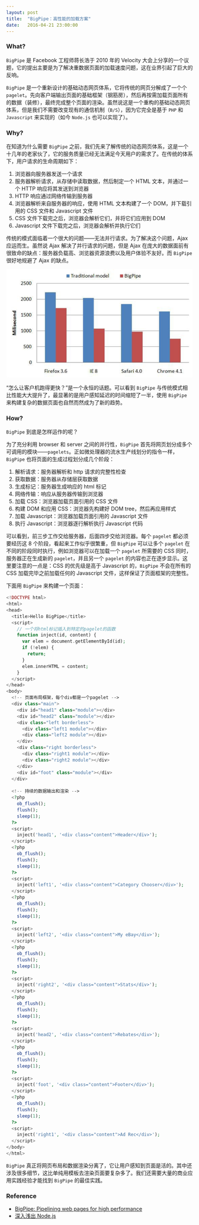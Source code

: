 ```yaml
---
layout: post
title:  "BigPipe：高性能的加载方案"
date:   2016-04-21 23:00:00
---
```


### What?

`BigPipe` 是 Facebook 工程师蒋长浩于 2010 年的 Velocity 大会上分享的一个议题，它的提出主要是为了解决重数据页面的加载速度问题，这在业界引起了巨大的反响。

`BigPipe` 是一个重新设计的基础动态网页体系，它将传统的网页分解成了一个个 `pagelet`。先向客户端输出页面的基础框架（钢筋房），然后再按需加载页面所有的数据（装修），最终完成整个页面的渲染。虽然说这是一个重构的基础动态网页体系，但是我们不需要改变现有的通信机制（`B/S`），因为它完全是基于 `PHP` 和 `Javascript` 来实现的（如今 `Node.js` 也可以实现了）。

### Why?

在知道为什么需要 `BigPipe` 之前，我们先来了解传统的动态网页体系，这是一个十几年的老家伙了，它的服务质量已经无法满足今天用户的需求了。在传统的体系下，用户请求的生命周期如下：

1. 浏览器向服务器发送一个请求
2. 服务器解析请求，从存储中读取数据，然后制定一个 HTML 文本，并通过一个 HTTP 响应将其发送到浏览器
3. HTTP 响应通过网络传输到服务器
4. 浏览器解析来自服务器的响应，使用 HTML 文本构建了一个 DOM，并下载引用的 CSS 文件和 Javascript 文件
5. CSS 文件下载完之后，浏览器会解析它们，并将它们应用到 DOM
6. Javascript 文件下载完之后，浏览器会解析并执行它们

传统的模式面临着一个很大的问题——无法并行请求。为了解决这个问题，Ajax 应运而生。虽然说 Ajax 解决了并行请求的问题，但是 Ajax 在庞大的数据面前有很致命的缺点：服务器负载高、浏览器资源浪费以及用户体验不友好。而 `BigPipe` 很好地规避了 Ajax 的缺点。

![Performance Comparation][performance_comparation]

“怎么让客户机跑得更快？”是一个永恒的话题。可以看到 `BigPipe` 与传统模式相比性能大大提升了，最显著的是用户感知延迟的时间缩短了一半，使用 `BigPipe` 来构建复杂的数据页面也自然而然成为了新的趋势。

### How?

`BigPipe` 到底是怎样运作的呢？

为了充分利用 browser 和 server 之间的并行性，`BigPipe` 首先将网页划分成多个可调用的模块——`pagelets`。正如微处理器的流水生产线划分的指令一样，`BigPipe` 也将页面的生成过程划分成几个阶段：

1. 解析请求：服务器解析和 http 请求的完整性检查
2. 获取数据：服务器从存储层获取数据
3. 生成标记：服务器生成响应的 html 标记
4. 网络传输：响应从服务器传输到浏览器
5. 加载 CSS：浏览器加载页面引用的 CSS 文件
6. 构建 DOM 和应用 CSS：浏览器先构建好 DOM tree，然后再应用样式
7. 加载 Javascript：浏览器加载页面引用的 Javascript 文件
8. 执行 Javascript：浏览器逐行解析执行 Javascript 代码

可以看到，前三步工作交给服务器，后面四步交给浏览器。每个 `pagelet` 都必须要经历这 8 个阶段，看起来工作似乎很繁重，但 `BigPipe` 可以让多个 `pagelet` 在不同的阶段同时执行，例如浏览器可以在加载一个 `pagelet` 所需要的 CSS 同时，服务器正在生成新的 `pagelet`，并且另一个 `pagelet` 的内容也正在逐步显示。这里要注意的一点是：CSS 的优先级是高于 Javascript 的，`BigPipe` 不会在所有的 CSS 加载完毕之前加载任何的 Javascript 文件，这样保证了页面框架的完整性。

下面用 `BigPipe` 来构建一个页面：

``` php
<!DOCTYPE html>
<html>
<head>
  <title>Hello BigPipe</title>
  <script>
    // 一个将html标记插入到特定的pagelet的函数
    function inject(id, content) {
      var elem = document.getElementById(id);
      if (!elem) {
        return;
      }
      elem.innerHTML = content;
    }
  </script>
</head>
<body>
  <!-- 页面布局框架，每个div都是一个pagelet -->
  <div class="main">
    <div id="head1" class="module"></div>
    <div id="head2" class="module"></div>
    <div class="left borderless">
      <div class="left1 module"></div>
      <div class="left2 module"></div>
    </div>
    <div class="right borderless">
      <div class="right1 module"></div>
      <div class="right2 module"></div>
    </div>
    <div id="foot" class="module"></div>
  </div>

  <!-- 持续的数据输出和渲染 -->
  <?php
    ob_flush();
    flush();
    sleep(1);
  ?>
  <script>
    inject('head1', '<div class="content">Header</div>');
  </script>
  <?php
    ob_flush();
    flush();
    sleep(1);
  ?>
  <script>
    inject('left1', '<div class="content">Category Chooser</div>');
  </script>
  <?php
    ob_flush();
    flush();
    sleep(1);
  ?>
  <script>
    inject('left2', '<div class="content">My eBay</div>');
  </script>
  <?php
    ob_flush();
    flush();
    sleep(1);
  ?>
  <script>
    inject('right2', '<div class="content">Stats</div>');
  </script>
  <?php
    ob_flush();
    flush();
    sleep(1);
  ?>
  <script>
    inject('head2', '<div class="content">Rebates</div>');
  </script>
  <?php
    ob_flush();
    flush();
    sleep(1);
  ?>
  <script>
    inject('foot', '<div class="content">Footer</div>');
  </script>
  <?php
    ob_flush();
    flush();
    sleep(1);
  ?>
  <script>
    inject('right1', '<div class="content">Ad Rec</div>');
  </script>
</body>
</html>
```

`BigPipe` 真正将网页布局和数据渲染分离了，它让用户感知到页面是活的。其中还涉及很多细节，这比单纯用模板去渲染页面要复杂多了。我们还需要大量的商业应用实践经验才能找到 `BigPipe` 的最佳实践。

### Reference
* [BigPipe: Pipelining web pages for high performance][bigpipe]
* [深入浅出 Node.js][deep_into_node]

[bigpipe]: https://www.facebook.com/notes/facebook-engineering/bigpipe-pipelining-web-pages-for-high-performance/389414033919/
[deep_into_node]: https://book.douban.com/subject/25768396/
[performance_comparation]: ../images/2016.4.21/performance_comparation.jpg

